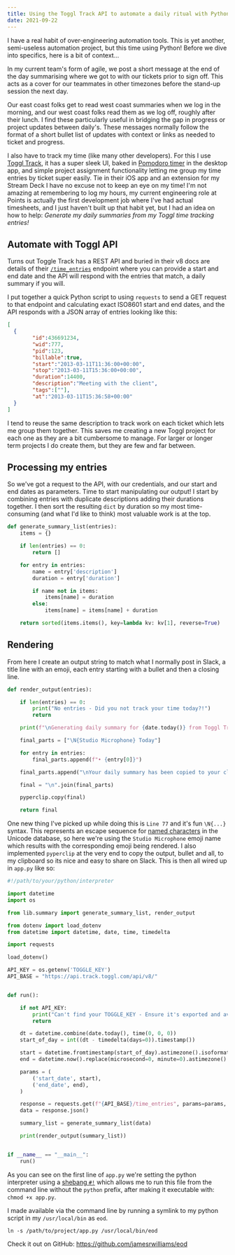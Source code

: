 ```yaml
---
title: Using the Toggl Track API to automate a daily ritual with Python
date: 2021-09-22
---
```


I have a real habit of over-engineering automation tools. This is yet another, semi-useless 
automation project, but this time using Python! Before we dive into specifics, here is a bit of 
context...

In my current team's form of agile, we post a short message at the end of the day summarising where we 
got to with our tickets prior to sign off. This acts as a cover for our teammates in other timezones before the stand-up session the next day.

Our east coast folks get to read west coast summaries when we log in the morning, and 
our west coast folks read them as we log off, roughly after their lunch. I find these particularly useful in 
bridging the gap in progress or project updates between daily's. These messages normally follow the
format of a short bullet list of updates with context or links as needed to ticket and progress.

I also have to track my time (like many other developers). For this I use [Toggl Track](https://toggl.com/track/), 
it has a super sleek UI, baked in [Pomodoro timer](https://en.wikipedia.org/wiki/Pomodoro_Technique) 
in the desktop app, and simple project assignment functionality letting me group my time entries by 
ticket super easily. Tie in their iOS app and an extension for my Stream Deck I have no excuse not 
to keep an eye on my time! I'm not amazing at remembering to log my hours, my current 
engineering role at Points is actually the first development job where I've had actual timesheets, 
and I just haven't built up that habit yet, but I had an idea on how to help: 
*Generate my daily summaries from my Toggl time tracking entries!*

## Automate with Toggl API

Turns out Toggle Track has a REST API and buried in their v8 docs are details of their 
[`/time_entries`](https://github.com/toggl/toggl_api_docs/blob/master/chapters/time_entries.md#get-time-entries-started-in-a-specific-time-range)
endpoint where you can provide a start and end date and the API will respond with the entries that 
match, a daily summary if you will.

I put together a quick Python script to using `requests` to send a GET request to that endpoint and calculating 
exact ISO8601 start and end dates, and the API responds with a JSON array of entries looking like this:

```json
[
  {
		"id":436691234,
		"wid":777,
		"pid":123,
		"billable":true,
		"start":"2013-03-11T11:36:00+00:00",
		"stop":"2013-03-11T15:36:00+00:00",
		"duration":14400,
		"description":"Meeting with the client",
		"tags":[""],
		"at":"2013-03-11T15:36:58+00:00"
  }
]
```

I tend to reuse the same description to track work on each ticket which lets me group them together. 
This saves me creating a new Toggl project for each one as they are a bit cumbersome to manage. 
For larger or longer term projects I do create them, but they are few and far between.

## Processing my entries

So we've got a request to the API, with our credentials, and our start and end dates as parameters.
Time to start manipulating our output! I start by combining entries with duplicate descriptions adding their durations together. I then sort the
resulting `dict` by duration so my most time-consuming (and what I'd like to think) most valuable work is at the top.

```python:title=lib/summary.py {numberLines: 6}
def generate_summary_list(entries):
    items = {}

    if len(entries) == 0:
        return []

    for entry in entries:
        name = entry['description']
        duration = entry['duration']

        if name not in items:
            items[name] = duration
        else:
            items[name] = items[name] + duration

    return sorted(items.items(), key=lambda kv: kv[1], reverse=True)
```

## Rendering

From here I create an output string to match what I normally post in Slack, a title line with an
emoji, each entry starting with a bullet and then a closing line.

```python:title=lib/summary.py {numberLines: 24}
def render_output(entries):

    if len(entries) == 0:
        print("No entries - Did you not track your time today?!")
        return

    print(f"\nGenerating daily summary for {date.today()} from Toggl Track:\n")

    final_parts = ["\N{Studio Microphone} Today"]

    for entry in entries:
        final_parts.append(f"• {entry[0]}")

    final_parts.append("\nYour daily summary has been copied to your clipboard!")

    final = "\n".join(final_parts)

    pyperclip.copy(final)

    return final
```

One new thing I've picked up while doing this is `Line 77` and it's fun `\N{...}` syntax. This 
represents an escape sequence for [named characters](https://docs.python.org/3/reference/lexical_analysis.html#string-and-bytes-literals)
in the Unicode database, so here we're using the `Studio Microphone` emoji name which results with the corresponding emoji being rendered.
I also implemented `pyperclip` at the very end to copy the output, bullet and all, to my clipboard
so its nice and easy to share on Slack. This is then all wired up in `app.py` like so:

```python:title=app.py
#!/path/to/your/python/interpreter

import datetime
import os

from lib.summary import generate_summary_list, render_output

from dotenv import load_dotenv
from datetime import datetime, date, time, timedelta

import requests

load_dotenv()

API_KEY = os.getenv('TOGGLE_KEY')
API_BASE = "https://api.track.toggl.com/api/v8/"


def run():

    if not API_KEY:
        print("Can't find your TOGGLE_KEY - Ensure it's exported and available: `echo $TOGGLE_KEY`")
        return

    dt = datetime.combine(date.today(), time(0, 0, 0))
    start_of_day = int((dt - timedelta(days=0)).timestamp())

    start = datetime.fromtimestamp(start_of_day).astimezone().isoformat()
    end = datetime.now().replace(microsecond=0, minute=0).astimezone().isoformat()

    params = (
        ('start_date', start),
        ('end_date', end),
    )

    response = requests.get(f"{API_BASE}/time_entries", params=params, auth=(API_KEY, 'api_token'))
    data = response.json()

    summary_list = generate_summary_list(data)

    print(render_output(summary_list))


if __name__ == "__main__":
    run()
```

As you can see on the first line of `app.py` we're setting the python interpreter using a 
[shebang `#!`](https://en.wikipedia.org/wiki/Shebang_(Unix)) which allows me to run this file from 
the command line without the `python` prefix, after making it executable with: `chmod +x app.py`. 

I made available via the command line by running a symlink to my python script in 
my `/usr/local/bin` as `eod`.

```shell
ln -s /path/to/project/app.py /usr/local/bin/eod
```

Check it out on GitHub: https://github.com/jamesrwilliams/eod
